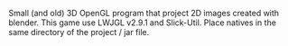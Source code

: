 Small (and old) 3D OpenGL program that project 2D images created with blender.
This game use LWJGL v2.9.1 and Slick-Util. Place natives in the same directory of the project / jar file.

